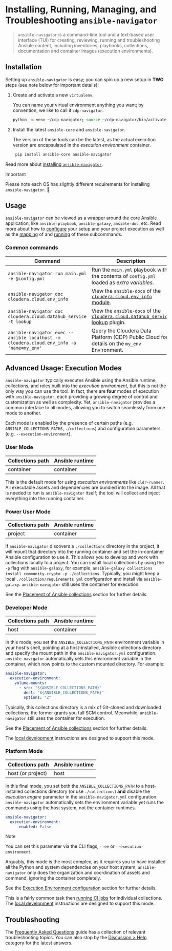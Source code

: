 # Installing, Running, Managing, and Troubleshooting `ansible-navigator`

> `ansible-navigator` is a command-line tool and a text-based user interface (TUI) for creating, reviewing, running and troubleshooting Ansible content, including inventories, playbooks, collections, documentation and container images (execution environments).

## Installation

Setting up `ansible-navigator` is easy; you can spin up a new setup in **TWO** steps (see note below for important details)!

1. Create and activate a new `virtualenv`.

   You can name your virtual environment anything you want; by convention, we like to call it `cdp-navigator`.

   ```bash
   python -m venv ~/cdp-navigator; source ~/cdp-navigator/bin/activate;
   ```

2. Install the latest `ansible-core` and `ansible-navigator`.

   The version of these tools can be the latest, as the actual execution version are encapsulated in the _execution environment_ container.

   ```bash
    pip install ansible-core ansible-navigator
   ```

Read more about [installing `ansible-navigator`](https://ansible.readthedocs.io/projects/navigator/installation/#install-ansible-navigator).

> [!IMPORTANT]
> Please note each OS has slightly different requirements for installing `ansible-navigator`. :woozy_face:

## Usage

`ansible-navigator` can be viewed as a wrapper around the core Ansible application, like `ansible-playbook`, `ansible-galaxy`, `ansible-doc`, etc. Read more about how to [configure](https://ansible.readthedocs.io/projects/navigator/settings/) your setup and your project execution as well as the [mapping](https://ansible.readthedocs.io/projects/navigator/subcommands/#mapping-ansible-navigator-commands-to-ansible-commands) of and [running](https://ansible.readthedocs.io/projects/navigator/subcommands/) of these subcommands.

### Common commands

| Command | Description |
|---------|-------------|
| `ansible-navigator run main.yml -e @config.yml` | Run the `main.yml` playbook with the contents of `config.yml` loaded as _extra variables_. |
| `ansible-navigator doc cloudera.cloud.env_info` | View the `ansible-docs` of the [`cloudera.cloud.env_info` module](https://cloudera-labs.github.io/cloudera.cloud/env_info_module.html). |
| `ansible-navigator doc cloudera.cloud.datahub_service -t lookup` | View the `ansible-docs` of the [`cloudera.cloud.datahub_service` lookup](https://wmudge.github.io/cloudera.cloud/datahub_service_lookup.html) plugin. |
| `ansible-navigator exec -- ansible localhost -m cloudera.cloud.env_info -a 'name=my_env'` | Query the Cloudera Data Platform (CDP) Public Cloud for details on the `my_env` Environment. |

## Advanced Usage: Execution Modes

`ansible-navigator` typically executes Ansible using the Ansible runtime, collections, and roles built into the _execution environment_, but this is not the only way you can use the tool. In fact, there are **four** modes of execution with `ansible-navigator`, each providing a growing degree of control and customization as well as complexity. Yet, `ansible-navigator` provides a common interface to all modes, allowing you to switch seamlessly from one mode to another.

Each mode is enabled by the presence of certain paths (e.g. `ANSIBLE_COLLECTIONS_PATHS`, `./collections`) and configuration parameters (e.g. `--execution-environment`).

### User Mode

| Collections path | Ansible runtime |
|------------------|-----------------|
| container | container |

This is the default mode for using _execution environments_ like `cldr-runner`. All executable assets and dependencies are bundled into the image. All that is needed to run is `ansible-navigator` itself; the tool will collect and inject everything into the running container.

### Power User Mode

| Collections path | Ansible runtime |
|------------------|-----------------|
| project | container |

If `ansible-navigator` discovers a `./collections` directory in the project, it will mount that directory into the running container and set the in-container Ansible configuration to use it. This allows you to develop and work with collections locally to a project. You can install local collections by using the `-p` flag with `ansible-galaxy`, for example, `ansible-galaxy collections install community.crypto -p ./collections`. Typically, you might keep a local `./collection/requirements.yml` configuration and install via `ansible-galaxy`.  `ansible-navigator` still uses the container for execution.

See the [Placement of Ansible collections](https://ansible.readthedocs.io/projects/navigator/faq/#placement-of-ansible-collections) section for further details.

### Developer Mode

| Collections path | Ansible runtime |
|------------------|-----------------|
| host | container |

In this mode, you set the `ANSIBLE_COLLECTIONS_PATH` environment variable in your host's shell, pointing at a host-installed, Ansible collections directory and specify the mount path in the `ansible-navigator.yml` configuration. `ansible-navigator` automatically sets this environment variable in the container, which now points to the custom mounted directory. For example:

```yaml
ansible-navigator:
  execution-environment:
    volume-mounts:
      - src: "${ANSIBLE_COLLECTIONS_PATH}"
        dest: "${ANSIBLE_COLLECTIONS_PATH}"
        options: "Z"
```

Typically, this collections directory is a mix of Git-cloned and downloaded collections; the former grants you full SCM control. Meanwhile, `ansible-navigator` still uses the container for execution.

See the [Placement of Ansible collections](https://ansible.readthedocs.io/projects/navigator/faq/#placement-of-ansible-collections) section for further details.

The [local development](README.md#local-development) instructions are designed to support this mode. 

### Platform Mode

| Collections path | Ansible runtime |
|------------------|-----------------|
| host (or project) | host |

In this final mode, you set both the `ANSIBLE_COLLECTIONS_PATH` to a host-installed collections directory (or use `./collections`) **and** disable the _execution engine_ parameter in the `ansible-navigator.yml` configuration. `ansible-navigator` automatically sets the environment variable yet runs the commands using the host system, not the container runtimes.

```yaml
ansible-navigator:
  execution-environment:
      enabled: False
```

> [!NOTE]
> You can set this parameter via the CLI flags, `--ee` or `--execution-environment`.

Arguably, this mode is the most complex, as it requires you to have installed all the Python and system dependencies on your host system; `ansible-navigator` only does the organization and coordination of assets and command, ignoring the container completely.

See the [Execution Environment configuration](https://ansible.readthedocs.io/projects/navigator/settings/#execution-environment) section for further details.

This is a fairly common task then [running CI jobs](https://github.com/cloudera-labs/cloudera.cluster/blob/main/.github/workflows/validate_pr.yml) for individual collections. The [local development](README.md#local-development) instructions are designed to support this mode.

## Troubleshooting

The [Frequently Asked Questions](FAQ.md) guide has a collection of relevant troubleshooting topics. You can also stop by the [Discussion > Help](https://github.com/cloudera-labs/cldr-runner/discussions/categories/help) category for the latest answers.
